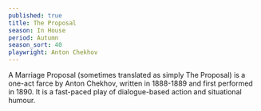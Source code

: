 ```yaml
---
published: true
title: The Proposal
season: In House
period: Autumn
season_sort: 40
playwright: Anton Chekhov
---
```


A Marriage Proposal (sometimes translated as simply The Proposal) is a one-act farce by Anton Chekhov, written in 1888-1889 and first performed in 1890. It is a fast-paced play of dialogue-based action and situational humour.